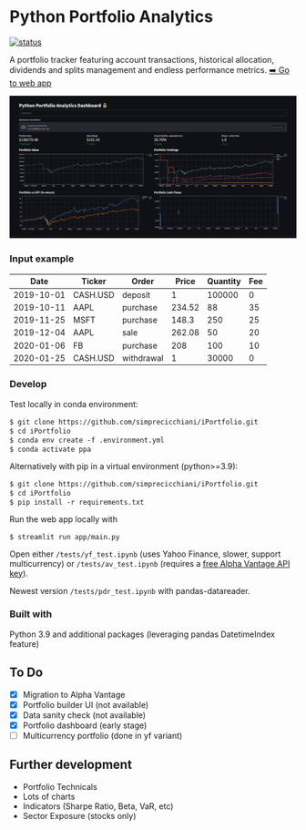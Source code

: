 # Python Portfolio Analytics

[![status](https://img.shields.io/badge/Status-Running-green)](https://share.streamlit.io/simprecicchiani/pyportfolioanalytics/app/main.py)

A portfolio tracker featuring account transactions, historical allocation, dividends and splits management and endless performance metrics. [➡️ Go to web app](https://share.streamlit.io/simprecicchiani/pyportfolioanalytics/app/main.py)

![](/images/ppa-dashboard.jpg)

### Input example

| Date       | Ticker   | Order      | Price  | Quantity | Fee |
|------------|----------|------------|--------|----------|-----|
| 2019-10-01 | CASH.USD | deposit    | 1      | 100000   | 0   |
| 2019-10-11 | AAPL     | purchase   | 234.52 | 88       | 35  |
| 2019-11-25 | MSFT     | purchase   | 148.3  | 250      | 25  |
| 2019-12-04 | AAPL     | sale       | 262.08 | 50       | 20  |
| 2020-01-06 | FB       | purchase   | 208    | 100      | 10  |
| 2020-01-25 | CASH.USD | withdrawal | 1      | 30000    | 0   |

### Develop

Test locally in conda environment:
```
$ git clone https://github.com/simprecicchiani/iPortfolio.git
$ cd iPortfolio
$ conda env create -f .environment.yml
$ conda activate ppa
```

Alternatively with pip in a virtual environment (python>=3.9):
```
$ git clone https://github.com/simprecicchiani/iPortfolio.git
$ cd iPortfolio
$ pip install -r requirements.txt
```

Run the web app locally with
```
$ streamlit run app/main.py
```

Open either `/tests/yf_test.ipynb` (uses Yahoo Finance, slower, support multicurrency) or `/tests/av_test.ipynb` (requires a [free Alpha Vantage API key](https://www.alphavantage.co/support/#api-key)).

Newest version `/tests/pdr_test.ipynb` with pandas-datareader.

### Built with

Python 3.9 and additional packages (leveraging pandas DatetimeIndex feature)

## To Do

- [x] Migration to Alpha Vantage
- [x] Portfolio builder UI (not available)
- [x] Data sanity check (not available)
- [x] Portfolio dashboard (early stage)
- [ ] Multicurrency portfolio (done in yf variant)

## Further development

- Portfolio Technicals
- Lots of charts
- Indicators (Sharpe Ratio, Beta, VaR, etc)
- Sector Exposure (stocks only)